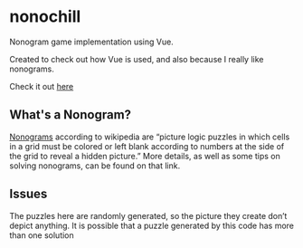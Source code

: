 # nonochill
Nonogram game implementation using Vue.

Created to check out how Vue is used, and also because I really like nonograms.

Check it out [here](https://jzumun.github.io/nonochill/)

## What's a Nonogram?
[Nonograms](https://en.wikipedia.org/wiki/Nonogram) according to wikipedia are “picture logic puzzles in which cells in a grid must be colored or left blank according to numbers at the side of the grid to reveal a hidden picture.” More details, as well as some tips on solving nonograms, can be found on that link.

## Issues
The puzzles here are randomly generated, so the picture they create don’t depict anything. 
It is possible that a puzzle generated by this code has more than one solution

